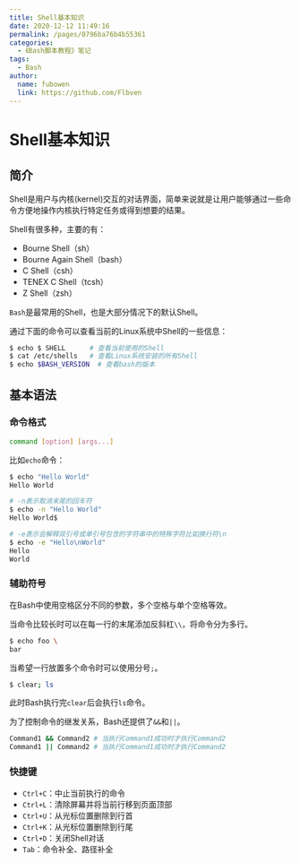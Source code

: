 ```yaml
---
title: Shell基本知识
date: 2020-12-12 11:49:16
permalink: /pages/0796ba76b4b55361
categories:
  - 《Bash脚本教程》笔记
tags:
  - Bash
author:
  name: fubowen
  link: https://github.com/Flbven
---
```


# Shell基本知识

## 简介

Shell是用户与内核(kernel)交互的对话界面，简单来说就是让用户能够通过一些命令方便地操作内核执行特定任务或得到想要的结果。

Shell有很多种，主要的有：

- Bourne Shell（sh）
- Bourne Again Shell（bash）
- C Shell（csh）
- TENEX C Shell（tcsh）
- Z Shell（zsh）

`Bash`是最常用的Shell，也是大部分情况下的默认Shell。

通过下面的命令可以查看当前的Linux系统中Shell的一些信息：

```bash
$ echo $ SHELL 		# 查看当前使用的Shell
$ cat /etc/shells 	# 查看Linux系统安装的所有Shell
$ echo $BASH_VERSION  # 查看bash的版本
```



## 基本语法

### 命令格式

```bash
command [option] [args...]
```

比如`echo`命令：

```bash
$ echo "Hello World"
Hello World

# -n表示取消末尾的回车符
$ echo -n "Hello World"
Hello World$

# -e表示会解释双引号或单引号包含的字符串中的特殊字符比如换行符\n
$ echo -e "Hello\nWorld"
Hello
World
```

### 辅助符号

在Bash中使用空格区分不同的参数，多个空格与单个空格等效。

当命令比较长时可以在每一行的末尾添加反斜杠`\\`，将命令分为多行。

```bash
$ echo foo \
bar
```

当希望一行放置多个命令时可以使用分号`;`。

```bash
$ clear; ls
```

此时Bash执行完`clear`后会执行`ls`命令。

为了控制命令的继发关系，Bash还提供了`&&`和`||`。

```bash
Command1 && Command2 # 当执行Command1成功时才执行Command2
Command1 || Command2 # 当执行Command1成功时才执行Command2
```

### 快捷键

- `Ctrl+C`：中止当前执行的命令
- `Ctrl+L`：清除屏幕并将当前行移到页面顶部
- `Ctrl+U`：从光标位置删除到行首
- `Ctrl+K`：从光标位置删除到行尾
- `Ctrl+D`：关闭Shell对话
- `Tab`：命令补全、路径补全